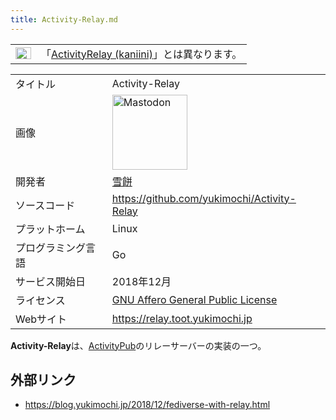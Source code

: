 ```yaml
---
title: Activity-Relay.md
---
```

<div>

<div>

|                                                                                                                                                                                                                                                                                                                                                        |                                                                                                   |
|--------------------------------------------------------------------------------------------------------------------------------------------------------------------------------------------------------------------------------------------------------------------------------------------------------------------------------------------------------|---------------------------------------------------------------------------------------------------|
| [<img src="/images/thumb/f/fb/Confusion_grey.svg/25px-Confusion_grey.svg.png" srcset="/images/thumb/f/fb/Confusion_grey.svg/38px-Confusion_grey.svg.png 1.5x, /images/thumb/f/fb/Confusion_grey.svg/50px-Confusion_grey.svg.png 2x" width="25" height="19" alt="曖昧さ回避" />](/%E3%83%95%E3%82%A1%E3%82%A4%E3%83%AB:Confusion_grey.svg "曖昧さ回避") | 「[ActivityRelay (kaniini)](/ActivityRelay_(kaniini) "ActivityRelay (kaniini)")」とは異なります。 |

</div>

|                    |                                                                                                                                                                                                                                                                                                        |
|--------------------|--------------------------------------------------------------------------------------------------------------------------------------------------------------------------------------------------------------------------------------------------------------------------------------------------------|
| タイトル           | Activity-Relay                                                                                                                                                                                                                                                                                         |
| 画像               | [<img src="/images/thumb/0/00/Mastodon_logo.png/120px-Mastodon_logo.png" srcset="/images/thumb/0/00/Mastodon_logo.png/180px-Mastodon_logo.png 1.5x, /images/0/00/Mastodon_logo.png 2x" width="120" height="120" alt="Mastodon" />](/%E3%83%95%E3%82%A1%E3%82%A4%E3%83%AB:Mastodon_logo.png "Mastodon") |
| 開発者             | [雪餅](/%E9%9B%AA%E9%A4%85 "雪餅")                                                                                                                                                                                                                                                                     |
| ソースコード       | <a href="https://github.com/yukimochi/Activity-Relay" rel="nofollow">https://github.com/yukimochi/Activity-Relay</a>                                                                                                                                                                                   |
| プラットホーム     | Linux                                                                                                                                                                                                                                                                                                  |
| プログラミング言語 | Go                                                                                                                                                                                                                                                                                                     |
| サービス開始日     | 2018年12月                                                                                                                                                                                                                                                                                             |
| ライセンス         | [GNU Affero General Public License](/GNU_Affero_General_Public_License "GNU Affero General Public License")                                                                                                                                                                                            |
| Webサイト          | <a href="https://relay.toot.yukimochi.jp" rel="nofollow">https://relay.toot.yukimochi.jp</a>                                                                                                                                                                                                           |

  
**Activity-Relay**は、[ActivityPub](/ActivityPub "ActivityPub")のリレーサーバーの実装の一つ。

## 外部リンク

-   <a href="https://blog.yukimochi.jp/2018/12/fediverse-with-relay.html" rel="nofollow">https://blog.yukimochi.jp/2018/12/fediverse-with-relay.html</a>

</div>
